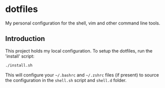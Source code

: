 # dotfiles

My personal configuration for the shell, vim and other command line tools.

## Introduction

This project holds my local configuration. To setup the dotfiles, run the 'install' script:

```sh
./install.sh
```

This will configure your `~/.bashrc` and `~/.zshrc` files (if present) to source the configuration in the `shell.sh` script and `shell.d` folder.
